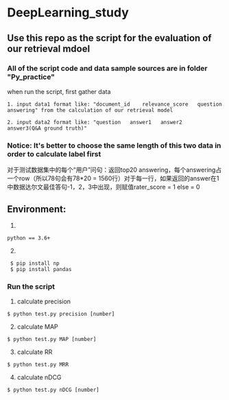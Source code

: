 # DeepLearning_study

## Use this repo as the script for the evaluation of our retrieval mdoel

### All of the script code and data sample sources are in folder "Py_practice"

when run the script, first gather data
```
1. input data1 format like: "document_id    relevance_score   question     answering" from the calculation of our retrieval model
```
```
2. input data2 format like: "question   answer1   answer2   answer3(Q&A ground truth)"
```
### Notice: It's better to choose the same length of this two data in order to calculate label first
对于测试数据集中的每个“用户”问句：返回top20 answering，每个answering占一个row（所以78句会有78*20 = 1560行）对于每一行，如果返回的answer在1中数据达尔文最佳答句-1，2，3中出现，则赋值rater_score = 1 else = 0

## Environment: 
1.
```
python == 3.6+
```
2.
```
 $ pip install np 
 $ pip install pandas
```

### Run the script

1. calculate precision
```
$ python test.py precision [number]
```
2. calculate MAP 
```
$ python test.py MAP [number]
```
3. calculate RR
```
$ python test.py MRR
```
4. calculate nDCG
```
$ python test.py nDCG [number]
```
